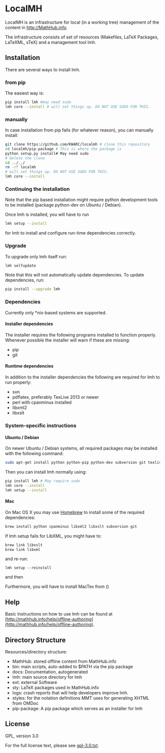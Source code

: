 # LocalMH

LocalMH is an infrastructure for local (in a working tree) management of the content in http://MathHub.info.

The infrastructure consists of set of resources (Makefiles, LaTeX Packages, LaTeXML, sTeX) and a management tool lmh.

## Installation

There are several ways to install lmh. 

### from pip

The easiest way is:

```bash
pip install lmh #may need sudo
lmh core --install # will set things up. DO NOT USE SUDO FOR THIS. 
```

### manually

In case installation from pip fails (for whatever reason), you can manually install: 
```bash
git clone https://github.com/KWARC/localmh # clone this repository
cd localmh/pip-package # This is where the package is
python setup.py install# May need sudo
# Delete the clone
cd ../../
rm -rf localmh
# will set things up. DO NOT USE SUDO FOR THIS. 
lmh core --install
```

### Continuing the installation
Note that the pip based installation might require python development tools to be installed
(package python-dev on Ubuntu / Debian).

Once lmh is installed, you will have to run

```bash
lmh setup --install
```

for lmh to install and configure run-time dependencies correctly.

### Upgrade

To upgrade only lmh itself run:

```bash
lmh selfupdate
```

Note that this will not automatically update dependencies. To update dependencies, run:

```bash
pip install --upgrade lmh
```

### Dependencies

Currently only *nix-based systems are supported.

#### Installer dependencies

The installer requires the following programs installed to function properly. Whenever possible the installer will warn if these are missing:

* pip
* git

#### Runtime dependencies

In addition to the installer dependencies the following are required for lmh to run properly:

* svn
* pdflatex, preferably TexLive 2013 or newer
* perl with cpanminus installed
* libxml2
* libxslt

### System-specific instructions

#### Ubuntu / Debian

On newer Ubuntu / Debian systems, all required packages may be installed with the following command:

```bash
sudo apt-get install python python-pip python-dev subversion git texlive cpanminus libxml2-dev libxslt-dev libgdbm-dev
```

Then you can install lmh normally using:

```bash
pip install lmh # May require sudo
lmh core --install
lmh setup --install
```

#### Mac
On Mac OS X you may use [Homebrew](http://brew.sh/) to install some of the required dependencies:

```bash
brew install python cpanminus libxml2 libxslt subversion git
```

If lmh setup fails for LibXML, you might have to:

```bash
brew link libxslt
brew link libxml
```

and re-run:

```
lmh setup --reinstall
```


and then

Furthermore, you will have to install MacTex from ()




## Help

Basic Instructions on how to use lmh can be found at [http://mathhub.info/help/offline-authoring](http://mathhub.info/help/offline-authoring).

## Directory Structure

Resources/directory structure:

* MathHub:		stored offline content from MathHub.info
* bin:			main scripts, auto-added to $PATH via the pip package
* docs:			Documentation, autogenerated
* lmh:			main source directory for lmh
* ext:			external Software
* sty:			LaTeX packages used in MathHub.info
* logs:			crash reports that will help developers improve lmh.
* styles:		for the notation definitions MMT uses for generating XHTML from OMDoc
* pip-package:	A pip package which serves as an installer for lmh

## License

GPL, version 3.0

For the full license text, please see [gpl-3.0.txt](gpl-3.0.txt).
